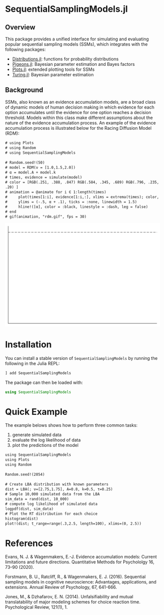 # SequentialSamplingModels.jl

## Overview 
This package provides a unified interface for simulating and evaluating popular sequential sampling models (SSMs), which integrates with the following packages:

- [Distributions.jl](https://github.com/JuliaStats/Distributions.jl): functions for probability distributions
- [Pigeons.jl](http://pigeons.run/dev/): Bayesian parameter estimation and Bayes factors
- [Plots.jl](https://github.com/JuliaPlots/Plots.jl): extended plotting tools for SSMs
- [Turing.jl](https://turinglang.org/dev/docs/using-turing/get-started): Bayesian parameter estimation

## Background
SSMs, also known as an evidence accumulation models, are a broad class of dynamic models of human decision making in which evidence for each option accumulates until the evidence for one option reaches a decision threshold. Models within this class make different assumptions about the nature of the evidence accumulation process. An example of the evidence accumulation process is illustrated below for the Racing Diffusion Model (RDM):

```@setup accumulation
# using Plots
# using Random 
# using SequentialSamplingModels 

# Random.seed!(50)
# model = RDM(ν = [1.0,1.5,2.0])
# α = model.A + model.k
# times, evidence = simulate(model)
# color = [RGB(.251, .388, .847) RGB(.584, .345, .689) RGB(.796, .235, .20) ]
# animation = @animate for i ∈ 1:length(times)
#     plot(times[1:i], evidence[1:i,:], xlims = extrema(times); color,
#     ylims = (-.5, α + .1), ticks = :none, linewidth = 1.5)
#     hline!([α], color = :black, linestyle = :dash, leg = false)
# end
# gif(animation, "rdm.gif", fps = 30)
```

![](assets/rdm.gif)
# Installation

You can install a stable version of `SequentialSamplingModels` by running the following in the Julia REPL:

```julia
] add SequentialSamplingModels
```

The package can then be loaded with:

```julia
using SequentialSamplingModels
```

# Quick Example

The example belows shows how to perform three common tasks:

1. generate simulated data
2. evaluate the log likelihood of data
3. plot the predictions of the model

```@example quick_example
using SequentialSamplingModels
using Plots
using Random

Random.seed!(2054)

# Create LBA distribution with known parameters
dist = LBA(; ν=[2.75,1.75], A=0.8, k=0.5, τ=0.25)
# Sample 10,000 simulated data from the LBA
sim_data = rand(dist, 10_000)
# compute log likelihood of simulated data 
logpdf(dist, sim_data)
# Plot the RT distribution for each choice
histogram(dist)
plot!(dist; t_range=range(.3,2.5, length=100), xlims=(0, 2.5))
```

# References
Evans, N. J. & Wagenmakers, E.-J. Evidence accumulation models: Current limitations and future directions. Quantitative Methods for Psychololgy 16, 73–90 (2020).

Forstmann, B. U., Ratcliff, R., & Wagenmakers, E. J. (2016). Sequential sampling models in cognitive neuroscience: Advantages, applications, and extensions. Annual Review of Psychology, 67, 641-666.

Jones, M., & Dzhafarov, E. N. (2014). Unfalsifiability and mutual translatability of major modeling schemes for choice reaction time. Psychological Review, 121(1), 1.
